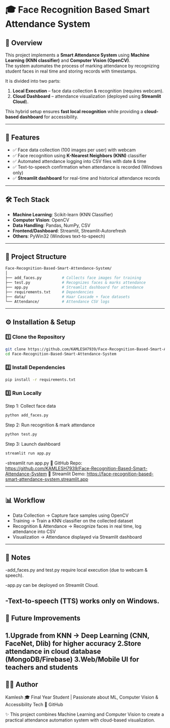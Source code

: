 # 🎓 Face Recognition Based Smart Attendance System  

## 📌 Overview  
This project implements a **Smart Attendance System** using **Machine Learning (KNN classifier)** and **Computer Vision (OpenCV)**.  
The system automates the process of marking attendance by recognizing student faces in real time and storing records with timestamps.  

It is divided into two parts:  
1. **Local Execution** – face data collection & recognition (requires webcam).  
2. **Cloud Dashboard** – attendance visualization (deployed using **Streamlit Cloud**).  

This hybrid setup ensures **fast local recognition** while providing a **cloud-based dashboard** for accessibility.  

---

## 🚀 Features  
- ✅ Face data collection (100 images per user) with webcam  
- ✅ Face recognition using **K-Nearest Neighbors (KNN)** classifier  
- ✅ Automated attendance logging into CSV files with date & time  
- ✅ Text-to-speech confirmation when attendance is recorded (Windows only)  
- ✅ **Streamlit dashboard** for real-time and historical attendance records  

---

## 🛠️ Tech Stack  
- **Machine Learning**: Scikit-learn (KNN Classifier)  
- **Computer Vision**: OpenCV  
- **Data Handling**: Pandas, NumPy, CSV  
- **Frontend/Dashboard**: Streamlit, Streamlit-Autorefresh  
- **Others**: PyWin32 (Windows text-to-speech)  

---

## 📂 Project Structure  
```bash
Face-Recognition-Based-Smart-Attendance-System/
│
├── add_faces.py         # Collects face images for training
├── test.py              # Recognizes faces & marks attendance
├── app.py               # Streamlit dashboard for attendance
├── requirements.txt     # Dependencies
├── data/                # Haar Cascade + face datasets
└── Attendance/          # Attendance CSV logs
 ```

---

## ⚙️ Installation & Setup  

### 1️⃣ Clone the Repository  
```bash
git clone https://github.com/KAMLESH7939/Face-Recognition-Based-Smart-Attendance-System.git
cd Face-Recognition-Based-Smart-Attendance-System
```
### 2️⃣ Install Dependencies
```bash
pip install -r requirements.txt
```
### 3️⃣ Run Locally
Step 1: Collect face data
```bash
python add_faces.py
```
Step 2: Run recognition & mark attendance
```bash
python test.py
```
Step 3: Launch dashboard
```bash
streamlit run app.py
```
-streamlit run app.py
📍 GitHub Repo: https://github.com/KAMLESH7939/Face-Recognition-Based-Smart-Attendance-System
📍 Streamlit Demo: https://face-recognition-based-smart-attendance-system.streamlit.app

---

## 📊 Workflow
- Data Collection → Capture face samples using OpenCV
- Training → Train a KNN classifier on the collected dataset
- Recognition & Attendance → Recognize faces in real time, log attendance into CSV
- Visualization → Attendance displayed via Streamlit dashboard

---

## 📌 Notes
-add_faces.py and test.py require local execution (due to webcam & speech).

-app.py can be deployed on Streamlit Cloud.

-Text-to-speech (TTS) works only on Windows.
---

## 🎯 Future Improvements
  1.Upgrade from KNN → Deep Learning (CNN, FaceNet, Dlib) for higher accuracy
  2.Store attendance in cloud database (MongoDB/Firebase)
  3.Web/Mobile UI for teachers and students
---
## 👨‍💻 Author
Kamlesh
🎓 Final Year Student | Passionate about ML, Computer Vision & Accessibility Tech
🔗 GitHub

✨ This project combines Machine Learning and Computer Vision to create a practical attendance automation system with cloud-based visualization.
